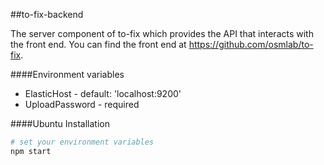 ##to-fix-backend

The server component of to-fix which provides the API that interacts with the front end. You can find the front end at https://github.com/osmlab/to-fix.

####Environment variables
- ElasticHost - default: 'localhost:9200'
- UploadPassword - required

####Ubuntu Installation
```sh
# set your environment variables
npm start
```